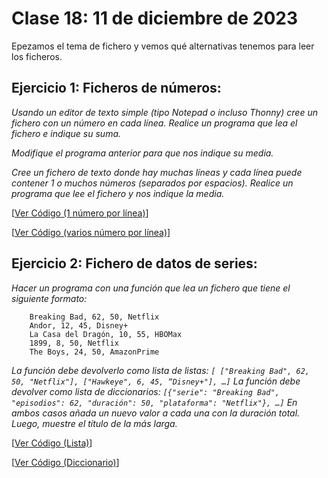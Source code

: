 # Clase 18: 11 de diciembre de 2023

Epezamos el tema de fichero y vemos qué alternativas tenemos para leer los ficheros.

## Ejercicio 1: Ficheros de números:
*Usando un editor de texto simple (tipo Notepad o incluso Thonny) cree un fichero con un número en cada línea. Realice un programa que lea el fichero e indique su suma.*

*Modifique el programa anterior para que nos indique su media.*

*Cree un fichero de texto donde hay muchas líneas y cada línea puede contener 1 o muchos números (separados por espacios). Realice un programa que lee el fichero y nos indique la media.*

[[Ver Código (1 número por línea)](t8e1.números1.py)]

[[Ver Código (varios número por línea)](t8e2.números2.py)]

## Ejercicio 2: Fichero de datos de series:

*Hacer un programa con una función que lea un fichero que tiene el siguiente formato:*
```
	Breaking Bad, 62, 50, Netflix
	Andor, 12, 45, Disney+
	La Casa del Dragón, 10, 55, HBOMax
	1899, 8, 50, Netflix
	The Boys, 24, 50, AmazonPrime
```
*La función debe devolverlo como lista de listas: `[ ["Breaking Bad", 62, 50, "Netflix"], ["Hawkeye", 6, 45, “Disney+"], …]`*
*La función debe devolver como lista de diccionarios: `[{"serie": "Breaking Bad", "episodios": 62, "duración": 50, "plataforma": "Netflix"}, …]`*
*En ambos casos añada un nuevo valor a cada una con la duración total. Luego, muestre el título de la más larga.*

[[Ver Código (Lista)](t8e3.series_listas.py)]

[[Ver Código (Diccionario)](t8e4.series_dict.py)]
